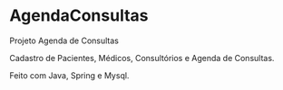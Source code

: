 # AgendaConsultas
 
Projeto Agenda de Consultas

Cadastro de Pacientes, Médicos, Consultórios e Agenda de Consultas.


Feito com Java, Spring e Mysql.